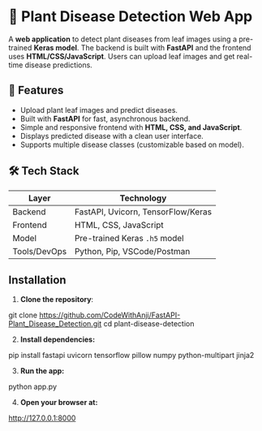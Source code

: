# 🌱 Plant Disease Detection Web App

A **web application** to detect plant diseases from leaf images using a pre-trained **Keras model**. The backend is built with **FastAPI** and the frontend uses **HTML/CSS/JavaScript**. Users can upload leaf images and get real-time disease predictions.


## 🚀 Features

- Upload plant leaf images and predict diseases.
- Built with **FastAPI** for fast, asynchronous backend.
- Simple and responsive frontend with **HTML, CSS, and JavaScript**.
- Displays predicted disease with a clean user interface.
- Supports multiple disease classes (customizable based on model).


## 🛠 Tech Stack

| Layer         | Technology |
|---------------|------------|
| Backend       | FastAPI, Uvicorn, TensorFlow/Keras |
| Frontend      | HTML, CSS, JavaScript |
| Model         | Pre-trained Keras `.h5` model |
| Tools/DevOps  | Python, Pip, VSCode/Postman |


## Installation

1. **Clone the repository**:

git clone https://github.com/CodeWithAnji/FastAPI-Plant_Disease_Detection.git
cd plant-disease-detection

2.  **Install dependencies:**

pip install fastapi uvicorn tensorflow pillow numpy python-multipart jinja2

3.  **Run the app:**

python app.py

4.  **Open your browser at:**

http://127.0.0.1:8000

